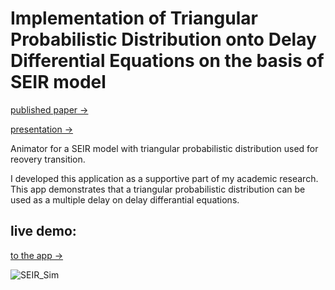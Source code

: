 # Implementation of Triangular Probabilistic Distribution onto Delay Differential Equations on the basis of SEIR model
[published paper ->](https://doi.org/10.1063/5.0164226)

[presentation ->](https://www.slideshare.net/slideshows/implementation-of-a-triangular-probabilistic-distribution-for-optimalpptx/266419679)

Animator for a SEIR model with triangular probabilistic distribution used for reovery transition.

I developed this application as a supportive part of my academic research. This app demonstrates that a triangular probabilistic distribution can be used as a multiple delay on delay differantial equations.


## live demo: 
[to the app ->](https://kzlsahin.online/TriangularDistribution_ver3/)

![SEIR_Sim](https://user-images.githubusercontent.com/46689277/229784191-551a6b61-6446-4d3b-88ac-a1588d139129.png)
